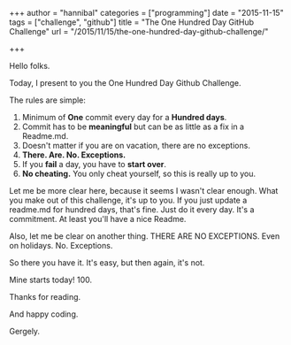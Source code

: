 +++
author = "hannibal"
categories = ["programming"]
date = "2015-11-15"
tags = ["challenge", "github"]
title = "The One Hundred Day GitHub Challenge"
url = "/2015/11/15/the-one-hundred-day-github-challenge/"

+++

Hello folks.

Today, I present to you the One Hundred Day Github Challenge.

The rules are simple:

  1. Minimum of **One** commit every day for a **Hundred days**.
  2. Commit has to be **meaningful** but can be as little as a fix in a Readme.md.
  3. Doesn't matter if you are on vacation, there are no exceptions.
  4. **There. Are. No. Exceptions.**
  5. If you **fail** a day, you have to **start over**.
  6. **No cheating.** You only cheat yourself, so this is really up to you.

Let me be more clear here, because it seems I wasn't clear enough. What you make out of this challenge, it's up to you. If you just update a readme.md for hundred days, that's fine. Just do it every day. It's a commitment. At least you'll have a nice Readme.

Also, let me be clear on another thing. THERE ARE NO EXCEPTIONS. Even on holidays. No. Exceptions.

So there you have it. It's easy, but then again, it's not.

Mine starts today! 100.

Thanks for reading.

And happy coding.

Gergely.